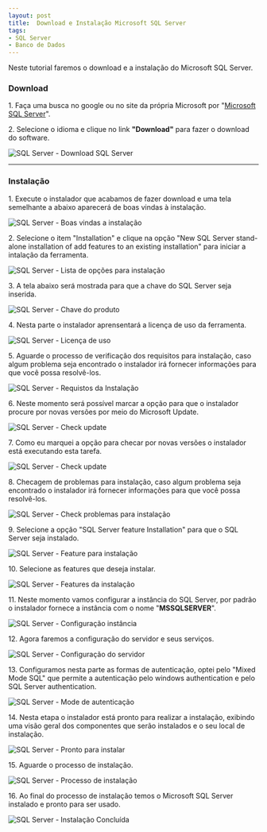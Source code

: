 ```yaml
---
layout: post
title:  Download e Instalação Microsoft SQL Server
tags:
- SQL Server
- Banco de Dados
---
```


<p>Neste tutorial faremos o download e a instalação do Microsoft SQL Server.</p>

<h3 id="heading3">Download</h3>

<p>1. Faça uma busca no google ou no site da própria Microsoft por "<a href="https://www.microsoft.com/en-US/download/details.aspx?id=42299"  target="_blank">Microsoft SQL Server</a>".</p>

<p>2. Selecione o idioma e clique no link <strong>"Download"</strong> para fazer o download do software. </p>

<p><img src="https://raw.githubusercontent.com/mateusblopes/mateusblopes.github.io/master/_posts/img/SQLServerInstalacao0.png" alt="SQL Server - Download SQL Server" /></p>

<hr/>

<h3 id="heading3">Instalação</h3>

<p>1. Execute o instalador que acabamos de fazer download e uma tela semelhante a abaixo aparecerá de boas vindas à instalação.</p>

<p><img src="https://raw.githubusercontent.com/mateusblopes/mateusblopes.github.io/master/_posts/img/SQLServerInstalacao1.png" alt="SQL Server - Boas vindas a instalação" /></p>

<p>2. Selecione o item "Installation" e clique na opção "New SQL Server stand-alone installation of add features to an existing installation" para iniciar a intalação da ferramenta.</p>

<p><img src="https://raw.githubusercontent.com/mateusblopes/mateusblopes.github.io/master/_posts/img/SQLServerInstalacao2.png" alt="SQL Server - Lista de opções para instalação" /></p>

<p>3. A tela abaixo será mostrada para que a chave do SQL Server seja inserida.</p>

<p><img src="https://raw.githubusercontent.com/mateusblopes/mateusblopes.github.io/master/_posts/img/SQLServerInstalacao3.png" alt="SQL Server - Chave do produto" /></p>

<p>4. Nesta parte o instalador aprensentará a licença de uso da ferramenta.</p>

<p><img src="https://raw.githubusercontent.com/mateusblopes/mateusblopes.github.io/master/_posts/img/SQLServerInstalacao4.png" alt="SQL Server - Licença de uso" /></p>

<p>5. Aguarde o processo de verificação dos requisitos para instalação, caso algum problema seja encontrado o instalador irá fornecer informações para que você possa resolvê-los.</p>

<p><img src="https://raw.githubusercontent.com/mateusblopes/mateusblopes.github.io/master/_posts/img/SQLServerInstalacao5.png" alt="SQL Server - Requistos da Instalação" /></p>

<p>6. Neste momento será possível marcar a opção para que o instalador procure por novas versões por meio do Microsoft Update.</p>

<p><img src="https://raw.githubusercontent.com/mateusblopes/mateusblopes.github.io/master/_posts/img/SQLServerInstalacao6.png" alt="SQL Server - Check update" /></p>

<p>7. Como eu marquei a opção para checar por novas versões o instalador está executando esta tarefa.</p>

<p><img src="https://raw.githubusercontent.com/mateusblopes/mateusblopes.github.io/master/_posts/img/SQLServerInstalacao7.png" alt="SQL Server - Check update" /></p>

<p>8. Checagem de problemas para instalação, caso algum problema seja encontrado o instalador irá fornecer informações para que você possa resolvê-los.</p>

<p><img src="https://raw.githubusercontent.com/mateusblopes/mateusblopes.github.io/master/_posts/img/SQLServerInstalacao8.png" alt="SQL Server - Check problemas para instalação" /></p>

<p>9. Selecione a opção "SQL Server feature Installation" para que o SQL Server seja instalado.</p>

<p><img src="https://raw.githubusercontent.com/mateusblopes/mateusblopes.github.io/master/_posts/img/SQLServerInstalacao9.png" alt="SQL Server - Feature para instalação" /></p>

<p>10. Selecione as features que deseja instalar.</p>

<p><img src="https://raw.githubusercontent.com/mateusblopes/mateusblopes.github.io/master/_posts/img/SQLServerInstalacao10.png" alt="SQL Server - Features da instalação" /></p>

<p>11. Neste momento vamos configurar a instância do SQL Server, por padrão o instalador fornece a instância com o nome "<strong>MSSQLSERVER</strong>".</p>

<p><img src="https://raw.githubusercontent.com/mateusblopes/mateusblopes.github.io/master/_posts/img/SQLServerInstalacao11.png" alt="SQL Server - Configuração instância" /></p>

<p>12. Agora faremos a configuração do servidor e seus serviços.</p>

<p><img src="https://raw.githubusercontent.com/mateusblopes/mateusblopes.github.io/master/_posts/img/SQLServerInstalacao12.png" alt="SQL Server - Configuração do servidor" /></p>

<p>13. Configuramos nesta parte as formas de autenticação, optei pelo "Mixed Mode SQL" que permite a autenticação pelo windows authentication e pelo SQL Server authentication.</p>

<p><img src="https://raw.githubusercontent.com/mateusblopes/mateusblopes.github.io/master/_posts/img/SQLServerInstalacao13.png" alt="SQL Server - Mode de autenticação" /></p>

<p>14. Nesta etapa o instalador está pronto para realizar a instalação, exibindo uma visão geral dos componentes que serão instalados e o seu local de instalação.</p>

<p><img src="https://raw.githubusercontent.com/mateusblopes/mateusblopes.github.io/master/_posts/img/SQLServerInstalacao14.png" alt="SQL Server - Pronto para instalar" /></p>

<p>15. Aguarde o processo de instalação.</p>

<p><img src="https://raw.githubusercontent.com/mateusblopes/mateusblopes.github.io/master/_posts/img/SQLServerInstalacao15.png" alt="SQL Server - Processo de instalação" /></p>

<p>16. Ao final do processo de instalação temos o Microsoft SQL Server instalado e pronto para ser usado.</p>

<p><img src="https://raw.githubusercontent.com/mateusblopes/mateusblopes.github.io/master/_posts/img/SQLServerInstalacao15.png" alt="SQL Server - Instalação Concluída" /></p>

